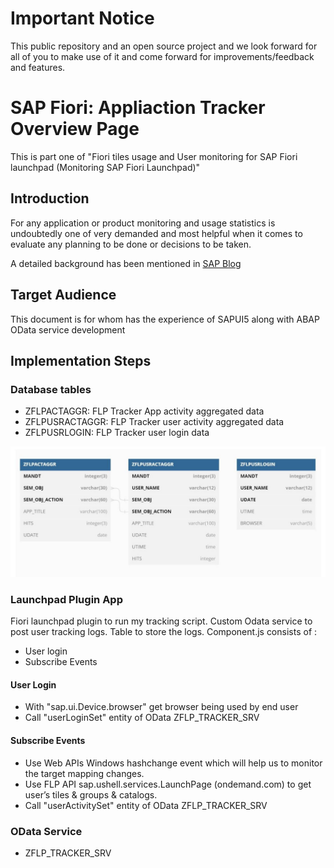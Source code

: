 # Important Notice
This public repository and an open source project and we look forward for all of you to make use of it and come forward for improvements/feedback and features.

# SAP Fiori: Appliaction Tracker Overview Page
This is part one of "Fiori tiles usage and User monitoring for SAP Fiori launchpad (Monitoring SAP Fiori Launchpad)"

## Introduction 
For any application or product monitoring and usage statistics is undoubtedly one of very demanded and most helpful when it comes to evaluate any planning to be done or decisions to be taken.

A detailed background has been mentioned in [SAP Blog](https://blogs.sap.com/?p=1416621) 

## Target Audience 
This document is for whom has the experience of SAPUI5 along with ABAP OData service development

## Implementation Steps
### Database tables
- ZFLPACTAGGR: FLP Tracker App activity aggregated data
- ZFLPUSRACTAGGR: FLP Tracker user activity aggregated data
- ZFLPUSRLOGIN: FLP Tracker user login data

![DB UML diagram](images/DB-UML.JPG)

### Launchpad Plugin App
Fiori launchpad plugin to run my tracking script. Custom Odata service to post user tracking logs. Table to store the logs.
Component.js consists of :
- User login 
- Subscribe Events

#### User Login
- With "sap.ui.Device.browser" get browser being used by end user
- Call "userLoginSet" entity of OData ZFLP_TRACKER_SRV

#### Subscribe Events
- Use Web APIs Windows hashchange event which will help us to monitor the target mapping changes.
- Use FLP API sap.ushell.services.LaunchPage (ondemand.com) to get user’s tiles & groups & catalogs.
- Call "userActivitySet" entity of OData ZFLP_TRACKER_SRV

### OData Service
- ZFLP_TRACKER_SRV


